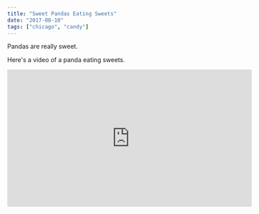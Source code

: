 ```yaml
---
title: "Sweet Pandas Eating Sweets"
date: "2017-08-10"
tags: ["chicago", "candy"]
---
```


Pandas are really sweet.

Here's a video of a panda eating sweets.

<iframe width="560" height="315" src="https://www.youtube.com/embed/4n0xNbfJLR8" frameborder="0" allowfullscreen></iframe>
